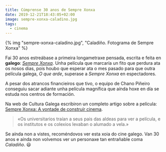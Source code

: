 ```yaml
---
title: Cúmprense 30 anos de Sempre Xonxa
date: 2019-12-21T18:43:05+02:00
image: sempre-xonxa-caladino.jpg
tags:
  - cinema
---
```


{% img "sempre-xonxa-caladino.jpg", "Caladiño. Fotograma de Sempre Xonxa" %}

Fai 30 anos estreábase a primeira longametraxe pensada, escrita e feita en **galego**: <cite>[Sempre Xonxa](https://www.filmaffinity.com/es/film616355.html)</cite>. Unha película que marcaría un fito que perdura ata os nosos dias, pois houbo que esperar ata o mes pasado para que outra película galega, <cite>O que arde</cite>, superase a <cite>Sempre Xonxa</cite> en espectadores.

A pesar dos atrancos financieiros que tivo, o equipo de Chano Piñeiro conseguiu sacar adiante unha película magnífica que aínda hoxe en día se estuda nos centros de formación.

Na web de Cultura Galega escribiron un completo artigo sobre a película: [Sempre Xonxa: A vontade de construír cinema](http://culturagalega.gal/noticia.php?id=30576).

> «Os universitarios traían a seus pais das aldeas para ver a película, e os institutos e os colexios levaban o alumado a vela.»

Se aínda non a vistes, recoméndovos ver esta xoia do cine galego. Van 30 anos e aínda non volvemos ver un personaxe tan entrañable coma <cite>Caladiño</cite>. 😃
